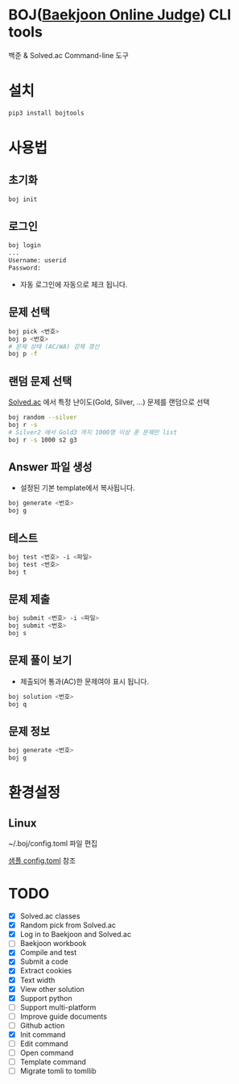 # BOJ([Baekjoon Online Judge](https://www.acmicpc.net/)) CLI tools
백준 & Solved.ac Command-line 도구

# 설치
```sh
pip3 install bojtools
```

# 사용법

## 초기화
```sh
boj init
```

## 로그인
```sh
boj login
...
Username: userid
Password: 
```

- 자동 로그인에 자동으로 체크 됩니다.

## 문제 선택
```sh
boj pick <번호>
boj p <번호>
# 문제 상태 (AC/WA) 강제 갱신
boj p -f
```

## 랜덤 문제 선택
[Solved.ac](https://solved.ac/) 에서 특정 난이도(Gold, Silver, ...) 문제를 랜덤으로 선택

```sh
boj random --silver
boj r -s
# Silver2 에서 Gold3 까지 1000명 이상 푼 문제만 list
boj r -s 1000 s2 g3
```

## Answer 파일 생성
- 설정된 기본 template에서 복사됩니다.
```sh
boj generate <번호>
boj g
```

## 테스트
```sh
boj test <번호> -i <파일>
boj test <번호>
boj t
```

## 문제 제출
```sh
boj submit <번호> -i <파일>
boj submit <번호>
boj s
```

## 문제 풀이 보기
- 제출되어 통과(AC)한 문제여야 표시 됩니다.
```sh
boj solution <번호>
boj q
```

## 문제 정보
```sh
boj generate <번호>
boj g
```

# 환경설정
## Linux
~/.boj/config.toml 파일 편집

[샘플 config.toml](https://github.com/zshchun/bojtools/blob/main/config.toml.example) 참조

# TODO
- [x] Solved.ac classes
- [x] Random pick from Solved.ac
- [x] Log in to Baekjoon and Solved.ac
- [ ] Baekjoon workbook
- [x] Compile and test
- [x] Submit a code
- [x] Extract cookies
- [x] Text width
- [x] View other solution
- [x] Support python
- [ ] Support multi-platform
- [ ] Improve guide documents
- [ ] Github action
- [x] Init command
- [ ] Edit command
- [ ] Open command
- [ ] Template command
- [ ] Migrate tomli to tomllib
